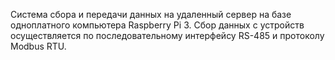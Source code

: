 Система сбора и передачи данных на удаленный сервер на базе одноплатного компьютера Raspberry Pi 3. Сбор данных с устройств осуществляется по последовательному интерфейсу RS-485 и протоколу Modbus RTU. 
